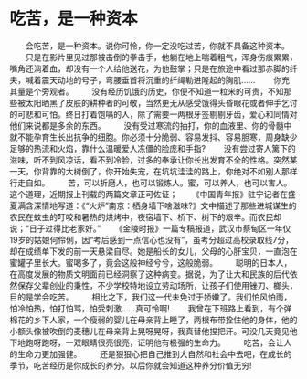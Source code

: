 # 吃苦，是一种资本
　　会吃苦，是一种资本。说你可怜，你一定没吃过苦，你就不具备这种资本。 
　　只是在影片里见过那被击倒的拳击手，他躺在地上喘着粗气，浑身伤痕累累，嘴角还淌着血，却没有一个人给他送花，为他鼓掌；只是在旅途中看过那赤脚的纤夫，喊着震天动地的号子，弯腰垂首将沉重的纤绳勒进隆起的胸肌…… 
　　你充其量是个旁观者。 
　　没有经历饥饿的历史，你便不知道一粒米的可贵，不知那些被太阳晒黑了皮肤的耕种者的可敬，当然更无从感受饿得头昏眼花或者伸手乞讨的可悲和可怕。终日打着饱嗝的人，除了需要一两根牙签剔剔牙齿，爱心和同情对他们来说都是多余的东西。 
　　没有受过寒流的抽打，你的血液里、你的骨髓中就不能孕育生长出抗争的细胞。你必须十分脆弱、容易发抖、容易胆寒，周身缺少足够的热流和火焰，靠什么温暖爱人冻僵的脸庞和手指? 
　　没有尝过寄人篱下的滋味，听不到风凉话，看不到冷脸，过多的奉承让你长出发育不全的性格。突然某一天，你背靠的大树倒了，你开始失宠，在坑坑洼洼的路上，你绝对不如别人那样行走自如。 
　　苦，可以折磨人，也可以锻炼人。蜜，可以养人，也可以害人。这个道理，近期报上刊载的两篇文章正可佐证； 
　　《中国青年报》驻宁记者在盛夏满含深情地写道：《“火炉”南京：栖身墙下啥滋味?》文中描述了那些进城谋生的农民在蚊虫的叮咬和暑热的烘烤中，夜宿墙下、桥下、树下的艰辛。而农民却说；“日子过得比老家好。” 
　　《金陵时报》一篇专稿报道，武汉市蔡甸区一年仅19岁的姑娘何伶俐，因“考后感到一点信心也没有”，虽考分超过高校录取线7分，却在成绩单下发的前一天悬梁自尽。她是船长的女儿，父母的心肝宝贝，一直泡在蜜罐子里长大。蜜喝多了，竟会这般神经兮兮，这般脆弱。 
　　聪明的日本人，在高度发展的物质文明面前已经洞察了这种病变。据说，为了让大和民族的后代依然保存父辈创业的秉性，不少学校特地设立劳动场所，让孩子们使用锉刀、榔头，目的是学会吃苦。 
　　相比之下，我们这一代未免过于娇嫩了。我们怕风怕雨，怕冷怕热，怕打怕骂，怕受刺激……真可怜啊! 
　　我曾在下班路上看到，有个弹棉花的乡下人家，一个瘦弱的婴儿在母亲背上睡了，两根布带拴住他的身体，他的小额头像被吹倒的麦穗儿在母亲背上晃呀晃呀，我真替他捏把汗。可没几天竟见他下地跑呀跑呀，一双眼睛很亮很亮，证明他有极强的生命力。 
　　吃苦，会让人的生命力更加强健。 
　　还是狠狠心把自己推到大自然和社会中去吧，在成长的季节，吃苦经历是你成长的养分。以后你就会知道这种养分价值无穷!
 